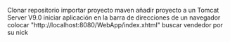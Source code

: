 Clonar repositorio
importar proyecto maven 
añadir proyecto a un Tomcat Server V9.0
iniciar aplicación
en la barra de direcciones de un navegador colocar "http://localhost:8080/WebApp/index.xhtml"
buscar vendedor por su nick
